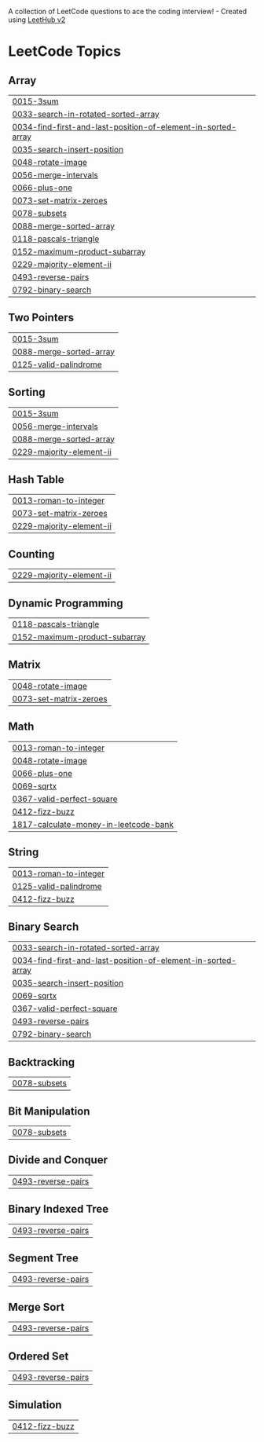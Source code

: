 A collection of LeetCode questions to ace the coding interview! - Created using [LeetHub v2](https://github.com/arunbhardwaj/LeetHub-2.0)
<!---LeetCode Topics Start-->
# LeetCode Topics
## Array
|  |
| ------- |
| [0015-3sum](https://github.com/RiyaBisht716/LeetCodeProblems/tree/master/0015-3sum) |
| [0033-search-in-rotated-sorted-array](https://github.com/RiyaBisht716/LeetCodeProblems/tree/master/0033-search-in-rotated-sorted-array) |
| [0034-find-first-and-last-position-of-element-in-sorted-array](https://github.com/RiyaBisht716/LeetCodeProblems/tree/master/0034-find-first-and-last-position-of-element-in-sorted-array) |
| [0035-search-insert-position](https://github.com/RiyaBisht716/LeetCodeProblems/tree/master/0035-search-insert-position) |
| [0048-rotate-image](https://github.com/RiyaBisht716/LeetCodeProblems/tree/master/0048-rotate-image) |
| [0056-merge-intervals](https://github.com/RiyaBisht716/LeetCodeProblems/tree/master/0056-merge-intervals) |
| [0066-plus-one](https://github.com/RiyaBisht716/LeetCodeProblems/tree/master/0066-plus-one) |
| [0073-set-matrix-zeroes](https://github.com/RiyaBisht716/LeetCodeProblems/tree/master/0073-set-matrix-zeroes) |
| [0078-subsets](https://github.com/RiyaBisht716/LeetCodeProblems/tree/master/0078-subsets) |
| [0088-merge-sorted-array](https://github.com/RiyaBisht716/LeetCodeProblems/tree/master/0088-merge-sorted-array) |
| [0118-pascals-triangle](https://github.com/RiyaBisht716/LeetCodeProblems/tree/master/0118-pascals-triangle) |
| [0152-maximum-product-subarray](https://github.com/RiyaBisht716/LeetCodeProblems/tree/master/0152-maximum-product-subarray) |
| [0229-majority-element-ii](https://github.com/RiyaBisht716/LeetCodeProblems/tree/master/0229-majority-element-ii) |
| [0493-reverse-pairs](https://github.com/RiyaBisht716/LeetCodeProblems/tree/master/0493-reverse-pairs) |
| [0792-binary-search](https://github.com/RiyaBisht716/LeetCodeProblems/tree/master/0792-binary-search) |
## Two Pointers
|  |
| ------- |
| [0015-3sum](https://github.com/RiyaBisht716/LeetCodeProblems/tree/master/0015-3sum) |
| [0088-merge-sorted-array](https://github.com/RiyaBisht716/LeetCodeProblems/tree/master/0088-merge-sorted-array) |
| [0125-valid-palindrome](https://github.com/RiyaBisht716/LeetCodeProblems/tree/master/0125-valid-palindrome) |
## Sorting
|  |
| ------- |
| [0015-3sum](https://github.com/RiyaBisht716/LeetCodeProblems/tree/master/0015-3sum) |
| [0056-merge-intervals](https://github.com/RiyaBisht716/LeetCodeProblems/tree/master/0056-merge-intervals) |
| [0088-merge-sorted-array](https://github.com/RiyaBisht716/LeetCodeProblems/tree/master/0088-merge-sorted-array) |
| [0229-majority-element-ii](https://github.com/RiyaBisht716/LeetCodeProblems/tree/master/0229-majority-element-ii) |
## Hash Table
|  |
| ------- |
| [0013-roman-to-integer](https://github.com/RiyaBisht716/LeetCodeProblems/tree/master/0013-roman-to-integer) |
| [0073-set-matrix-zeroes](https://github.com/RiyaBisht716/LeetCodeProblems/tree/master/0073-set-matrix-zeroes) |
| [0229-majority-element-ii](https://github.com/RiyaBisht716/LeetCodeProblems/tree/master/0229-majority-element-ii) |
## Counting
|  |
| ------- |
| [0229-majority-element-ii](https://github.com/RiyaBisht716/LeetCodeProblems/tree/master/0229-majority-element-ii) |
## Dynamic Programming
|  |
| ------- |
| [0118-pascals-triangle](https://github.com/RiyaBisht716/LeetCodeProblems/tree/master/0118-pascals-triangle) |
| [0152-maximum-product-subarray](https://github.com/RiyaBisht716/LeetCodeProblems/tree/master/0152-maximum-product-subarray) |
## Matrix
|  |
| ------- |
| [0048-rotate-image](https://github.com/RiyaBisht716/LeetCodeProblems/tree/master/0048-rotate-image) |
| [0073-set-matrix-zeroes](https://github.com/RiyaBisht716/LeetCodeProblems/tree/master/0073-set-matrix-zeroes) |
## Math
|  |
| ------- |
| [0013-roman-to-integer](https://github.com/RiyaBisht716/LeetCodeProblems/tree/master/0013-roman-to-integer) |
| [0048-rotate-image](https://github.com/RiyaBisht716/LeetCodeProblems/tree/master/0048-rotate-image) |
| [0066-plus-one](https://github.com/RiyaBisht716/LeetCodeProblems/tree/master/0066-plus-one) |
| [0069-sqrtx](https://github.com/RiyaBisht716/LeetCodeProblems/tree/master/0069-sqrtx) |
| [0367-valid-perfect-square](https://github.com/RiyaBisht716/LeetCodeProblems/tree/master/0367-valid-perfect-square) |
| [0412-fizz-buzz](https://github.com/RiyaBisht716/LeetCodeProblems/tree/master/0412-fizz-buzz) |
| [1817-calculate-money-in-leetcode-bank](https://github.com/RiyaBisht716/LeetCodeProblems/tree/master/1817-calculate-money-in-leetcode-bank) |
## String
|  |
| ------- |
| [0013-roman-to-integer](https://github.com/RiyaBisht716/LeetCodeProblems/tree/master/0013-roman-to-integer) |
| [0125-valid-palindrome](https://github.com/RiyaBisht716/LeetCodeProblems/tree/master/0125-valid-palindrome) |
| [0412-fizz-buzz](https://github.com/RiyaBisht716/LeetCodeProblems/tree/master/0412-fizz-buzz) |
## Binary Search
|  |
| ------- |
| [0033-search-in-rotated-sorted-array](https://github.com/RiyaBisht716/LeetCodeProblems/tree/master/0033-search-in-rotated-sorted-array) |
| [0034-find-first-and-last-position-of-element-in-sorted-array](https://github.com/RiyaBisht716/LeetCodeProblems/tree/master/0034-find-first-and-last-position-of-element-in-sorted-array) |
| [0035-search-insert-position](https://github.com/RiyaBisht716/LeetCodeProblems/tree/master/0035-search-insert-position) |
| [0069-sqrtx](https://github.com/RiyaBisht716/LeetCodeProblems/tree/master/0069-sqrtx) |
| [0367-valid-perfect-square](https://github.com/RiyaBisht716/LeetCodeProblems/tree/master/0367-valid-perfect-square) |
| [0493-reverse-pairs](https://github.com/RiyaBisht716/LeetCodeProblems/tree/master/0493-reverse-pairs) |
| [0792-binary-search](https://github.com/RiyaBisht716/LeetCodeProblems/tree/master/0792-binary-search) |
## Backtracking
|  |
| ------- |
| [0078-subsets](https://github.com/RiyaBisht716/LeetCodeProblems/tree/master/0078-subsets) |
## Bit Manipulation
|  |
| ------- |
| [0078-subsets](https://github.com/RiyaBisht716/LeetCodeProblems/tree/master/0078-subsets) |
## Divide and Conquer
|  |
| ------- |
| [0493-reverse-pairs](https://github.com/RiyaBisht716/LeetCodeProblems/tree/master/0493-reverse-pairs) |
## Binary Indexed Tree
|  |
| ------- |
| [0493-reverse-pairs](https://github.com/RiyaBisht716/LeetCodeProblems/tree/master/0493-reverse-pairs) |
## Segment Tree
|  |
| ------- |
| [0493-reverse-pairs](https://github.com/RiyaBisht716/LeetCodeProblems/tree/master/0493-reverse-pairs) |
## Merge Sort
|  |
| ------- |
| [0493-reverse-pairs](https://github.com/RiyaBisht716/LeetCodeProblems/tree/master/0493-reverse-pairs) |
## Ordered Set
|  |
| ------- |
| [0493-reverse-pairs](https://github.com/RiyaBisht716/LeetCodeProblems/tree/master/0493-reverse-pairs) |
## Simulation
|  |
| ------- |
| [0412-fizz-buzz](https://github.com/RiyaBisht716/LeetCodeProblems/tree/master/0412-fizz-buzz) |
<!---LeetCode Topics End-->